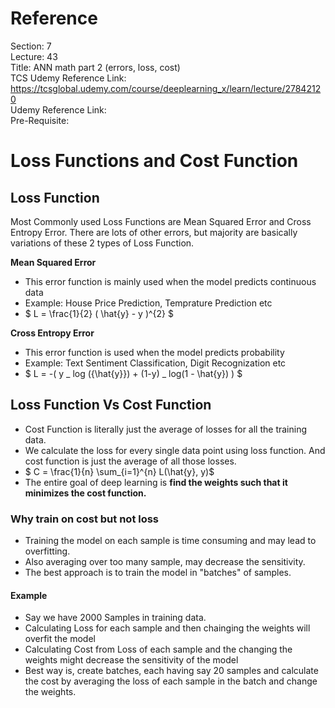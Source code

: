 # Reference

Section: 7 \
Lecture: 43 \
Title: ANN math part 2 (errors, loss, cost) \
TCS Udemy Reference Link: https://tcsglobal.udemy.com/course/deeplearning_x/learn/lecture/27842120 \
Udemy Reference Link: \
Pre-Requisite:

# Loss Functions and Cost Function

## Loss Function

Most Commonly used Loss Functions are Mean Squared Error and Cross Entropy Error.
There are lots of other errors, but majority are basically variations of these 2 types of Loss Function.

**Mean Squared Error**

- This error function is mainly used when the model predicts continuous data
- Example: House Price Prediction, Temprature Prediction etc
- $ L = \frac{1}{2} ( \hat{y} - y )^{2} $

**Cross Entropy Error**

- This error function is used when the model predicts probability
- Example: Text Sentiment Classification, Digit Recognization etc
- $ L = -( y _ log ({\hat{y}}) + (1-y) _ log(1 - \hat{y}) ) $

## Loss Function Vs Cost Function

- Cost Function is literally just the average of losses for all the training data.
- We calculate the loss for every single data point using loss function. And cost function is just the average of all those losses.
- $ C = \frac{1}{n} \sum\_{i=1}^{n} L(\hat{y}, y)$
- The entire goal of deep learning is **find the weights such that it minimizes the cost function.**

### Why train on cost but not loss

- Training the model on each sample is time consuming and may lead to overfitting.
- Also averaging over too many sample, may decrease the sensitivity.
- The best approach is to train the model in "batches" of samples.

#### Example

- Say we have 2000 Samples in training data.
- Calculating Loss for each sample and then chainging the weights will overfit the model
- Calculating Cost from Loss of each sample and the changing the weights might decrease the sensitivity of the model
- Best way is, create batches, each having say 20 samples and calculate the cost by averaging the loss of each sample in the batch and change the weights.

```python

```

```python

```